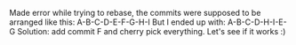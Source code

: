 Made error while trying to rebase,
the commits were supposed to be arranged like this:
A-B-C-D-E-F-G-H-I
But I ended up with:
A-B-C-D-H-I-E-G
Solution: add commit F and cherry pick everything.
Let's see if it works :)
